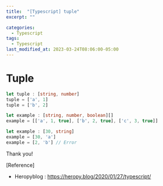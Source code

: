 ```yaml
---
title:  "[Typescript] tuple"
excerpt: ""

categories:
  - Typescript
tags:
  - Typescript
last_modified_at: 2023-03-24T08:06:00-05:00
---
```


# Tuple

```typescript
let tuple : [string, number]
tuple = ['a', 1]
tuple = ['b', 2]
```

```typescript
let example : [string, number, boolean][]
example = [['a', 1, true], ['b', 2, true], ['c', 3, true]]
```

```typescript
let example : [30, string]
example = [30, 'a']
example = [2, 'b'] // Error
```


Thank you!

[Reference]
* Heropyblog : <https://heropy.blog/2020/01/27/typescript/>